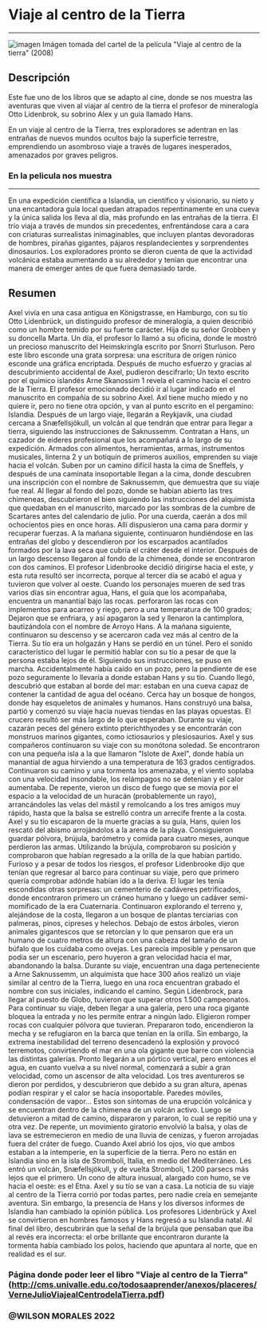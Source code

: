 # Viaje al centro de la Tierra

<hr>

![imagen](https://es.web.img3.acsta.net/medias/nmedia/18/66/88/98/20250073.jpg)
Imágen tomada del cartel de la película "Viaje al centro de la tierra" (2008)


## Descripción

Este fue uno de los libros que se adapto al cine, donde se nos muestra las aventuras que viven al viajar al centro de la tierra  el profesor de mineralogía Otto Lidenbrok, su sobrino Alex y un guia llamado Hans. 

En un viaje al centro de la Tierra, tres exploradores se adentran en las entrañas de nuevos mundos ocultos bajo la superficie terrestre, emprendiendo un asombroso viaje a través de lugares inesperados, amenazados por graves peligros.

### En la pelicula nos muestra

<hr>

En una expedición científica a Islandia, un científico y visionario, su nieto y una encantadora guía local quedan atrapados repentinamente en una cueva y la única salida los lleva al día, más profundo en las entrañas de la tierra. El trío viaja a través de mundos sin precedentes, enfrentándose cara a cara con criaturas surrealistas inimaginables, que incluyen plantas devoradoras de hombres, pirañas gigantes, pájaros resplandecientes y sorprendentes dinosaurios. Los exploradores pronto se dieron cuenta de que la actividad volcánica estaba aumentando a su alrededor y tenían que encontrar una manera de emerger antes de que fuera demasiado tarde.


## Resumen

Axel vivía en una casa antigua en Königstrasse, en Hamburgo, con su tío Otto Lidenbrück, un distinguido profesor de mineralogía, a quien describió como un hombre temido por su fuerte carácter. Hija de su señor Grobben y su doncella Marta. Un día, el profesor lo llamó a su oficina, donde le mostró un precioso manuscrito del Heimskringla escrito por Snorri Sturluson. Pero este libro esconde una grata sorpresa: una escritura de origen rúnico esconde una gráfica encriptada. Después de mucho esfuerzo y gracias al descubrimiento accidental de Axel, pudieron descifrarlo; Un texto escrito por el químico islandés Arne Skanossim 1 revela el camino hacia el centro de la Tierra. El profesor emocionado decidió ir al lugar indicado en el manuscrito en compañía de su sobrino Axel. Axl tiene mucho miedo y no quiere ir, pero no tiene otra opción, y van al punto escrito en el pergamino: Islandia. Después de un largo viaje, llegarán a Reykjavik, una ciudad cercana a Snæfellsjökull, un volcán al que tendrán que entrar para llegar a tierra, siguiendo las instrucciones de Saknussemm. Contratan a Hans, un cazador de eideres profesional que los acompañará a lo largo de su expedición. Armados con alimentos, herramientas, armas, instrumentos musicales, linterna 2 y un botiquín de primeros auxilios, emprenden su viaje hacia el volcán.
Suben por un camino difícil hasta la cima de Sneffels, y después de una caminata insoportable llegan a la cima, donde descubren una inscripción con el nombre de Saknussemm, que demuestra que su viaje fue real. Al llegar al fondo del pozo, donde se habían abierto las tres chimeneas, descubrieron el bien siguiendo las instrucciones del alquimista que quedaban en el manuscrito, marcado por las sombras de la cumbre de Scartares antes del calendario de julio. Por una cuerda, caerán a dos mil ochocientos pies en once horas. Allí dispusieron una cama para dormir y recuperar fuerzas.
A la mañana siguiente, continuaron hundiéndose en las entrañas del globo y descendieron por los escarpados acantilados formados por la lava seca que cubría el cráter desde el interior. Después de un largo descenso llegaron al fondo de la chimenea, donde se encontraron con dos caminos. El profesor Lidenbrooke decidió dirigirse hacia el este, y esta ruta resultó ser incorrecta, porque al tercer día se acabó el agua y tuvieron que volver al oeste. Cuando los personajes mueren de sed tras varios días sin encontrar agua, Hans, el guía que los acompañaba, encuentra un manantial bajo las rocas. perforaron las rocas con implementos para acarreo y riego, pero a una temperatura de 100 grados; Dejaron que se enfriara, y así apagaron la sed y llenaron la cantimplora, bautizándola con el nombre de Arroyo Hans.
A la mañana siguiente, continuaron su descenso y se acercaron cada vez más al centro de la Tierra. Su tío era un holgazán y Hans se perdió en un túnel. Pero el sonido característico del lugar le permitió hablar con su tío a pesar de que la persona estaba lejos de él. Siguiendo sus instrucciones, se puso en marcha. Accidentalmente había caído en un pozo, pero la pendiente de ese pozo seguramente lo llevaría a donde estaban Hans y su tío. Cuando llegó, descubrió que estaban al borde del mar: estaban en una cueva capaz de contener la cantidad de agua del océano. Cerca hay un bosque de hongos, donde hay esqueletos de animales y humanos. Hans construyó una balsa, partió y comenzó su viaje hacia nuevas tiendas en las playas opuestas. El crucero resultó ser más largo de lo que esperaban. Durante su viaje, cazarán peces del género extinto pterichthyodes y se encontrarán con monstruos marinos gigantes, como ictiosaurios y plesiosaurios.
Axel y sus compañeros continuaron su viaje con su monótona soledad. Se encontraron con una pequeña isla a la que llamaron "Islote de Axel", donde había un manantial de agua hirviendo a una temperatura de 163 grados centígrados. Continuaron su camino y una tormenta los amenazaba, y el viento soplaba con una velocidad insondable, los relámpagos no se detenían y el calor aumentaba. De repente, vieron un disco de fuego que se movía por el espacio a la velocidad de un huracán (probablemente un rayo), arrancándoles las velas del mástil y remolcando a los tres amigos muy rápido, hasta que la balsa se estrelló contra un arrecife frente a la costa.
Axel y su tío escaparon de la muerte gracias a su guía, Hans, quien los rescató del abismo arrojándolos a la arena de la playa. Consiguieron guardar pólvora, brújula, barómetro y comida para cuatro meses, aunque perdieron las armas.
Utilizando la brújula, comprobaron su posición y comprobaron que habían regresado a la orilla de la que habían partido. Furioso y a pesar de todos los riesgos, el profesor Lidenbrooke dijo que tenían que regresar al barco para continuar su viaje, pero que primero quería comprobar adónde habían ido a la deriva. El lugar les tenía escondidas otras sorpresas: un cementerio de cadáveres petrificados, donde encontraron primero un cráneo humano y luego un cadáver semi-momificado de la era Cuaternaria.
Continuaron explorando el terreno y, alejándose de la costa, llegaron a un bosque de plantas terciarias con palmeras, pinos, cipreses y helechos. Debajo de estos árboles, vieron animales gigantescos que se retorcían y lo que pensaron que era un humano de cuatro metros de altura con una cabeza del tamaño de un búfalo que los cuidaba como ovejas. Les parecía imposible y pensaron que podía ser un escenario, pero huyeron a gran velocidad hacia el mar, abandonando la balsa. Durante su viaje, encuentran una daga perteneciente a Arne Saknussemm, un alquimista que hace 300 años realizó un viaje similar al centro de la Tierra, luego en una roca encuentran grabado el nombre con sus iniciales, indicando el camino.
Según Lidenbrock, para llegar al puesto de Globo, tuvieron que superar otros 1.500 campeonatos. Para continuar su viaje, deben llegar a una galería, pero una roca gigante bloquea la entrada y no les permite entrar a ningún lado. Eligieron romper rocas con cualquier pólvora que tuvieran. Prepararon todo, encendieron la mecha y se refugiaron en la barca que tenían en la orilla. Sin embargo, la extrema inestabilidad del terreno desencadenó la explosión y provocó terremotos, convirtiendo el mar en una ola gigante que barre con violencia las distintas galerías. Pronto llegarán a un pórtico vertical, pero entonces el agua, en cuanto vuelva a su nivel normal, comenzará a subir a gran velocidad, como un ascensor de alta velocidad. Los tres aventureros se dieron por perdidos, y descubrieron que debido a su gran altura, apenas podían respirar y el calor se hacía insoportable.
Paredes móviles, condensación de vapor... Estos son síntomas de una erupción volcánica y se encuentran dentro de la chimenea de un volcán activo. Luego se detuvieron a mitad de camino, dispararon y pararon, lo cual se repitió una y otra vez. De repente, un movimiento giratorio envolvió la balsa, y olas de lava se estremecieron en medio de una lluvia de cenizas, y fueron arrojadas fuera del cráter de fuego.
Cuando Axel abrió los ojos, vio que ambos estaban a la intemperie, en la superficie de la tierra. Pero no están en Islandia sino en la isla de Stromboli, Italia, en medio del Mediterráneo. Les entró un volcán, Snæfellsjökull, y de vuelta Stromboli, 1.200 parsecs más lejos que el primero. Un cono de altura inusual, alargado con humo, se ve hacia el oeste: es el Etna.
Axel y su tío se van a casa. La noticia de su viaje al centro de la Tierra corrió por todas partes, pero nadie creía en semejante aventura. Sin embargo, la presencia de Hans y los diversos informes de Islandia han cambiado la opinión pública. Los profesores Lidenbrück y Axel se convirtieron en hombres famosos y Hans regresó a su Islandia natal.
Al final del libro, descubrirán que la señal de la brújula que pensaban que iba al revés era incorrecta: el orbe brillante que encontraron durante la tormenta había cambiado los polos, haciendo que apuntara al norte, que en realidad es el sur.

### Página donde poder leer el libro "Viaje al centro de la Tierra" (http://cms.univalle.edu.co/todosaaprender/anexos/placeres/VerneJulioViajealCentrodelaTierra.pdf)

### @WILSON MORALES 2022